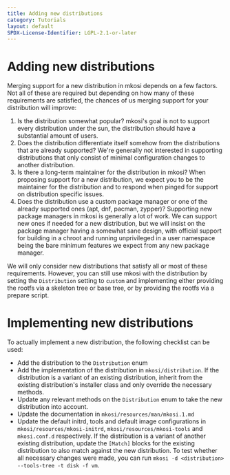 ```yaml
---
title: Adding new distributions
category: Tutorials
layout: default
SPDX-License-Identifier: LGPL-2.1-or-later
---
```


# Adding new distributions

Merging support for a new distribution in mkosi depends on a few
factors. Not all of these are required but depending on how many of
these requirements are satisfied, the chances of us merging support for
your distribution will improve:

1. Is the distribution somewhat popular? mkosi's goal is not to support
   every distribution under the sun, the distribution should have a
   substantial amount of users.
2. Does the distribution differentiate itself somehow from the
   distributions that are already supported? We're generally not
   interested in supporting distributions that only consist of minimal
   configuration changes to another distribution.
3. Is there a long-term maintainer for the distribution in mkosi? When
   proposing support for a new distribution, we expect you to be the
   maintainer for the distribution and to respond when pinged for
   support on distribution specific issues.
4. Does the distribution use a custom package manager or one of the
   already supported ones (apt, dnf, pacman, zypper)? Supporting new
   package managers in mkosi is generally a lot of work. We can support
   new ones if needed for a new distribution, but we will insist on the
   package manager having a somewhat sane design, with official support
   for building in a chroot and running unprivileged in a user namespace
   being the bare minimum features we expect from any new package
   manager.

We will only consider new distributions that satisfy all or most of
these requirements. However, you can still use mkosi with the
distribution by setting the `Distribution` setting to `custom` and
implementing either providing the rootfs via a skeleton tree or base
tree, or by providing the rootfs via a prepare script.

# Implementing new distributions

To actually implement a new distribution, the following checklist can be
used:

- Add the distribution to the `Distribution` enum
- Add the implementation of the distribution in `mkosi/distribution`.
  If the distribution is a variant of an existing distribution, inherit
  from the existing distribution's installer class and only override the
  necessary methods.
- Update any relevant methods on the `Distribution` enum to take the new
  distribution into account.
- Update the documentation in `mkosi/resources/man/mkosi.1.md`
- Update the default initrd, tools and default image configurations in
  `mkosi/resources/mkosi-initrd`, `mkosi/resources/mkosi-tools` and
  `mkosi.conf.d` respectively. If the distribution is a variant of
  another existing distribution, update the `[Match]` blocks for the
  existing distribution to also match against the new distribution. To
  test whether all necessary changes were made, you can run
  `mkosi -d <distribution> --tools-tree -t disk -f vm`.
